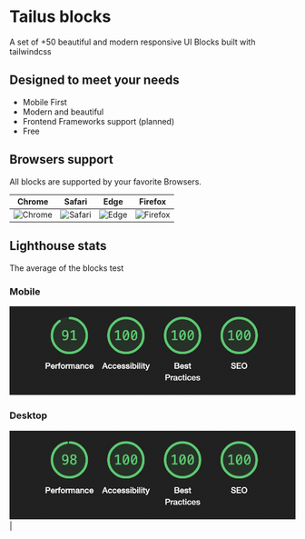 
# Tailus blocks

A set of +50 beautiful and modern responsive UI Blocks built with tailwindcss

## Designed to meet your needs

- Mobile First
- Modern and beautiful
- Frontend Frameworks support (planned)
- Free
## Browsers support

All blocks are supported by your favorite Browsers.

| Chrome | Safari | Edge | Firefox |
|:---:|:---:|:---:|:---:|
|![Chrome](https://img.icons8.com/fluency/144/000000/chrome.png) | ![Safari](https://img.icons8.com/color/144/000000/safari--v2.png) | ![Edge](https://img.icons8.com/color/144/000000/ms-edge-new.png) | ![Firefox](https://img.icons8.com/external-tal-revivo-color-tal-revivo/144/000000/external-firefox-a-free-and-open-source-web-browser-developed-by-the-mozilla-foundation-logo-color-tal-revivo.png)

## Lighthouse stats
The average of the blocks test
### Mobile

![Mobile stats](https://raw.githubusercontent.com/Tailus-UI/file-uploader/master/mobile.png) 
### Desktop
![On desktop stats](https://raw.githubusercontent.com/Tailus-UI/file-uploader/master/desktop.png) |
